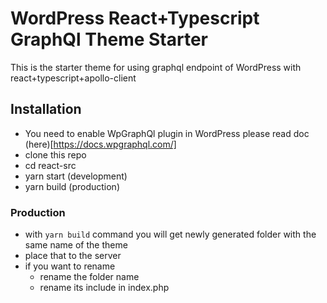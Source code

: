 # WordPress React+Typescript GraphQl Theme Starter

This is the starter theme for using graphql endpoint of WordPress with react+typescript+apollo-client

## Installation

- You need to enable WpGraphQl plugin in WordPress please read doc (here)[https://docs.wpgraphql.com/]
- clone this repo 
- cd react-src
- yarn start (development)
- yarn build (production)

### Production
- with `yarn build` command you will get newly generated folder with the same name of the theme 
- place that to the server 
- if you want to rename 
  - rename the folder name
  - rename its include in index.php
